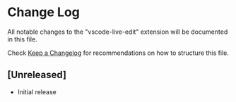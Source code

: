 # Change Log
All notable changes to the "vscode-live-edit" extension will be documented in this file.

Check [Keep a Changelog](http://keepachangelog.com/) for recommendations on how to structure this file.

## [Unreleased]
- Initial release